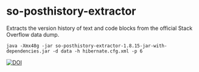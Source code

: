 # so-posthistory-extractor
Extracts the version history of text and code blocks from the official Stack Overflow data dump.

    java -Xmx48g -jar so-posthistory-extractor-1.8.15-jar-with-dependencies.jar -d data -h hibernate.cfg.xml -p 6

[![DOI](https://zenodo.org/badge/98211942.svg)](https://zenodo.org/badge/latestdoi/98211942)
